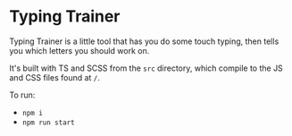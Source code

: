 # Typing Trainer

Typing Trainer is a little tool that has you do some touch typing, then tells you which letters you should work on.

It's built with TS and SCSS from the `src` directory, which compile to the JS and CSS files found at `/`.

To run:

- `npm i`
- `npm run start`
